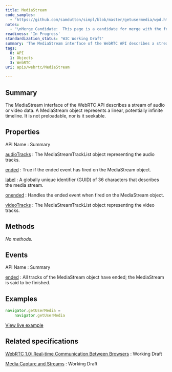 ```yaml
---
title: MediaStream
code_samples:
  - 'https://github.com/samdutton/simpl/blob/master/getusermedia/wpd.html'
notes:
  - "\nMerge Candidate:  This page is a candidate for merge with the following pages: [[apis/media_capture_and_streams/MediaStream]] \n\n"
readiness: 'In Progress'
standardization_status: 'W3C Working Draft'
summary: 'The MediaStream interface of the WebRTC API describes a stream of audio or video data. A MediaStream object represents a linear, potentially infinite timeline. It is not preloadable, nor is it seekable.'
tags:
  0: API
  1: Objects
  3: WebRTC
uri: apis/webrtc/MediaStream

---
```

## Summary

The MediaStream interface of the WebRTC API describes a stream of audio or video data. A MediaStream object represents a linear, potentially infinite timeline. It is not preloadable, nor is it seekable.

## Properties

API Name
:   Summary

[audioTracks](/apis/webrtc/MediaStream/audioTracks)
:   The MediaStreamTrackList object representing the audio tracks.

[ended](/apis/webrtc/MediaStream/ended)
:   True if the ended event has fired on the MediaStream object.

[label](/apis/webrtc/MediaStream/label)
:   A globally unique identifier (GUID) of 36 characters that describes the media stream.

[onended](/apis/webrtc/MediaStream/onended)
:   Handles the ended event when fired on the MediaStream object.

[videoTracks](/apis/webrtc/MediaStream/videoTracks)
:   The MediaStreamTrackList object representing the video tracks.

## Methods

*No methods.*

## Events

API Name
:   Summary

[ended](/apis/MediaStream/ended)
:   All tracks of the MediaStream object have ended; the MediaStream is said to be finished.

## Examples

``` js
navigator.getUserMedia =
    navigator.getUserMedia
```

[View live example](https://github.com/samdutton/simpl/blob/master/getusermedia/wpd.html)

## Related specifications

[WebRTC 1.0: Real-time Communication Between Browsers](http://www.w3.org/TR/webrtc/)
:   Working Draft

[Media Capture and Streams](http://www.w3.org/TR/mediacapture-streams/)
:   Working Draft
